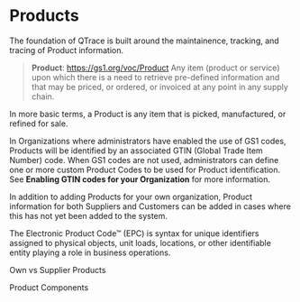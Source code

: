 # Products

The foundation of QTrace is built around the maintainence, tracking, and tracing of Product information.

>**Product**: 
https://gs1.org/voc/Product
Any item (product or service) upon which there is a need to retrieve pre-defined information and that may be priced, or ordered, or invoiced at any point in any supply chain.

In more basic terms, a Product is any item that is picked, manufactured, or refined for sale.

In Organizations where administrators have enabled the use of GS1 codes, Products will be identified by an associated GTIN (Global Trade Item Number) code. When GS1 codes are not used, administrators can define one or more custom Product Codes to be used for Product identification. See **Enabling GTIN codes for your Organization** for more information.

In addition to adding Products for your own organization, Product information for both Suppliers and Customers can be added in cases where this has not yet been added to the system.

The Electronic Product Code™ (EPC) is syntax for unique identifiers assigned to physical objects, unit loads, locations, or other identifiable entity playing a role in business operations.

Own vs Supplier Products

Product Components






